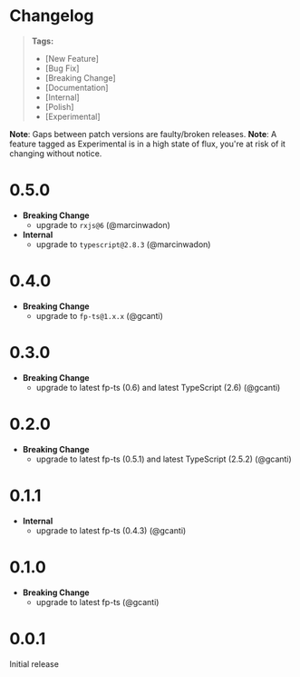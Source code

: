 # Changelog

> **Tags:**
>
> * [New Feature]
> * [Bug Fix]
> * [Breaking Change]
> * [Documentation]
> * [Internal]
> * [Polish]
> * [Experimental]

**Note**: Gaps between patch versions are faulty/broken releases. **Note**: A feature tagged as Experimental is in a
high state of flux, you're at risk of it changing without notice.

# 0.5.0

* **Breaking Change**
  * upgrade to `rxjs@6` (@marcinwadon)
* **Internal**
  * upgrade to `typescript@2.8.3` (@marcinwadon)

# 0.4.0

* **Breaking Change**
  * upgrade to `fp-ts@1.x.x` (@gcanti)

# 0.3.0

* **Breaking Change**
  * upgrade to latest fp-ts (0.6) and latest TypeScript (2.6) (@gcanti)

# 0.2.0

* **Breaking Change**
  * upgrade to latest fp-ts (0.5.1) and latest TypeScript (2.5.2) (@gcanti)

# 0.1.1

* **Internal**
  * upgrade to latest fp-ts (0.4.3) (@gcanti)

# 0.1.0

* **Breaking Change**
  * upgrade to latest fp-ts (@gcanti)

# 0.0.1

Initial release
